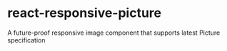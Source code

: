# react-responsive-picture
A future-proof responsive image component that supports latest Picture specification
